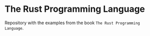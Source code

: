 # The Rust Programming Language

Repository with the examples from the book `The Rust Programming Language`.
